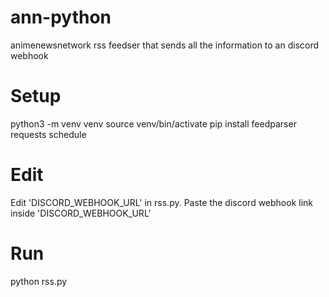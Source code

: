 # ann-python
animenewsnetwork rss feedser that sends all the information to an discord webhook

# Setup
python3 -m venv venv
source venv/bin/activate
pip install feedparser requests schedule

# Edit
Edit 'DISCORD_WEBHOOK_URL' in rss.py.
Paste the discord webhook link inside 'DISCORD_WEBHOOK_URL'

# Run
python rss.py
